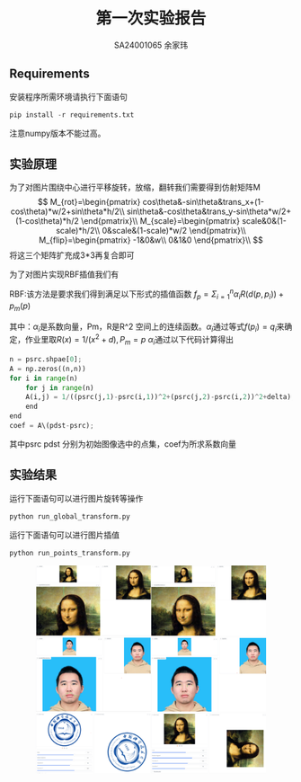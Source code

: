 # <center>第一次实验报告</center>

<center> SA24001065 余家玮</center>

## Requirements

安装程序所需环境请执行下面语句

```python
pip install -r requirements.txt
```

注意numpy版本不能过高。

## 实验原理

为了对图片围绕中心进行平移旋转，放缩，翻转我们需要得到仿射矩阵M
$$
M_{rot}=\begin{pmatrix}
cos\theta&-sin\theta&trans_x+(1-cos\theta)*w/2+sin\theta*h/2\\
sin\theta&-cos\theta&trans_y-sin\theta*w/2+(1-cos\theta)*h/2
\end{pmatrix}\\
M_{scale}=\begin{pmatrix}
scale&0&(1-scale)*h/2\\
0&scale&(1-scale)*w/2
\end{pmatrix}\\
M_{flip}=\begin{pmatrix}
-1&0&w\\
0&1&0
\end{pmatrix}\\
$$
将这三个矩阵扩充成3*3再复合即可

为了对图片实现RBF插值我们有

RBF:该方法是要求我们得到满足以下形式的插值函数
$f_p=\Sigma_{i=1}^{n}\alpha_{i}R(d(p,p_i))+p_m(p)$

其中：$\alpha_{i}$是系数向量，Pm，R是R^2 空间上的连续函数。$\alpha_{i}$通过等式$f(p_i)=q_i$来确定，作业里取$R(x)=1/(x^2+d),P_m=p$
$\alpha_i$通过以下代码计算得出

```python
n = psrc.shpae[0];
A = np.zeros((n,n))
for i in range(n)
    for j in range(n)
    A(i,j) = 1/((psrc(j,1)-psrc(i,1))^2+(psrc(j,2)-psrc(i,2))^2+delta);
    end
end
coef = A\(pdst-psrc);
```

其中psrc pdst 分别为初始图像选中的点集，coef为所求系数向量

## 实验结果

运行下面语句可以进行图片旋转等操作

```python
python run_global_transform.py
```

运行下面语句可以进行图片插值

```python
python run_points_transform.py
```



<center>
<table>
<tr>
    <img src="test_pic/1.png" style="zoom:20%;" />
    <img src="test_pic/2.png" style="zoom:20%;" />
    </tr>
    <tr>
    <img src="test_pic/3.png" style="zoom:20%;" />
        <img src="test_pic/4.png" style="zoom:20%;" />
    </tr>
    <tr>
    <img src="test_pic/5.png" style="zoom:20%;" />
        <img src="test_pic/6.png" style="zoom:20%;" />
    </tr>
    </table>




